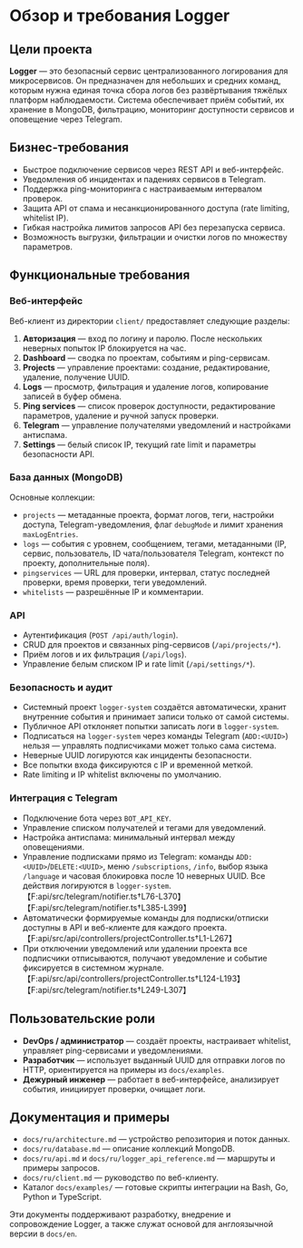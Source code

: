 # Обзор и требования Logger

## Цели проекта

**Logger** — это безопасный сервис централизованного логирования для микросервисов. Он предназначен для небольших и средних команд, которым нужна единая точка сбора логов без развёртывания тяжёлых платформ наблюдаемости. Система обеспечивает приём событий, их хранение в MongoDB, фильтрацию, мониторинг доступности сервисов и оповещение через Telegram.

## Бизнес-требования

- Быстрое подключение сервисов через REST API и веб-интерфейс.
- Уведомления об инцидентах и падениях сервисов в Telegram.
- Поддержка ping-мониторинга с настраиваемым интервалом проверок.
- Защита API от спама и несанкционированного доступа (rate limiting, whitelist IP).
- Гибкая настройка лимитов запросов API без перезапуска сервиса.
- Возможность выгрузки, фильтрации и очистки логов по множеству параметров.

## Функциональные требования

### Веб-интерфейс

Веб-клиент из директории `client/` предоставляет следующие разделы:

1. **Авторизация** — вход по логину и паролю. После нескольких неверных попыток IP блокируется на час.
2. **Dashboard** — сводка по проектам, событиям и ping-сервисам.
3. **Projects** — управление проектами: создание, редактирование, удаление, получение UUID.
4. **Logs** — просмотр, фильтрация и удаление логов, копирование записей в буфер обмена.
5. **Ping services** — список проверок доступности, редактирование параметров, удаление и ручной запуск проверки.
6. **Telegram** — управление получателями уведомлений и настройками антиспама.
7. **Settings** — белый список IP, текущий rate limit и параметры безопасности API.

### База данных (MongoDB)

Основные коллекции:

- `projects` — метаданные проекта, формат логов, теги, настройки доступа, Telegram-уведомления, флаг `debugMode` и лимит хранения `maxLogEntries`.
- `logs` — события с уровнем, сообщением, тегами, метаданными (IP, сервис, пользователь, ID чата/пользователя Telegram, контекст по проекту, дополнительные поля).
- `pingservices` — URL для проверки, интервал, статус последней проверки, время проверки, теги уведомлений.
- `whitelists` — разрешённые IP и комментарии.

### API

- Аутентификация (`POST /api/auth/login`).
- CRUD для проектов и связанных ping-сервисов (`/api/projects/*`).
- Приём логов и их фильтрация (`/api/logs`).
- Управление белым списком IP и rate limit (`/api/settings/*`).

### Безопасность и аудит

- Системный проект `logger-system` создаётся автоматически, хранит внутренние события и принимает записи только от самой системы.
- Публичное API отклоняет попытки записать логи в `logger-system`.
- Подписаться на `logger-system` через команды Telegram (`ADD:<UUID>`) нельзя — управлять подписчиками может только сама система.
- Неверные UUID логируются как инциденты безопасности.
- Все попытки входа фиксируются с IP и временной меткой.
- Rate limiting и IP whitelist включены по умолчанию.

### Интеграция с Telegram

- Подключение бота через `BOT_API_KEY`.
- Управление списком получателей и тегами для уведомлений.
- Настройка антиспама: минимальный интервал между оповещениями.
- Управление подписками прямо из Telegram: команды `ADD:<UUID>`/`DELETE:<UUID>`, меню `/subscriptions`, `/info`, выбор языка `/language` и часовая блокировка после 10 неверных UUID. Все действия логируются в `logger-system`.【F:api/src/telegram/notifier.ts†L76-L370】【F:api/src/telegram/notifier.ts†L385-L399】
- Автоматически формируемые команды для подписки/отписки доступны в API и веб-клиенте для каждого проекта.【F:api/src/api/controllers/projectController.ts†L1-L267】
- При отключении уведомлений или удалении проекта все подписчики отписываются, получают уведомление и событие фиксируется в системном журнале.【F:api/src/api/controllers/projectController.ts†L124-L193】【F:api/src/telegram/notifier.ts†L249-L307】

## Пользовательские роли

- **DevOps / администратор** — создаёт проекты, настраивает whitelist, управляет ping-сервисами и уведомлениями.
- **Разработчик** — использует выданный UUID для отправки логов по HTTP, ориентируется на примеры из `docs/examples`.
- **Дежурный инженер** — работает в веб-интерфейсе, анализирует события, инициирует проверки, очищает логи.

## Документация и примеры

- `docs/ru/architecture.md` — устройство репозитория и поток данных.
- `docs/ru/database.md` — описание коллекций MongoDB.
- `docs/ru/api.md` и `docs/ru/logger_api_reference.md` — маршруты и примеры запросов.
- `docs/ru/client.md` — руководство по веб-клиенту.
- Каталог `docs/examples/` — готовые скрипты интеграции на Bash, Go, Python и TypeScript.

Эти документы поддерживают разработку, внедрение и сопровождение Logger, а также служат основой для англоязычной версии в `docs/en`.
